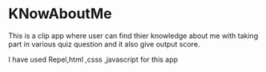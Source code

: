 # KNowAboutMe

This is a clip app where user can  find thier knowledge about me with taking part in various quiz question and it also give output score.

I have used Repel,html ,csss ,javascript for this app
